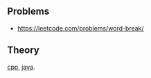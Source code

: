 ## Problems

- https://leetcode.com/problems/word-break/

## Theory

[cpp](algorithms-and-data-structures/data-structures/trie.cpp), [java](algorithms-and-data-structures/data-structures/trie.java).